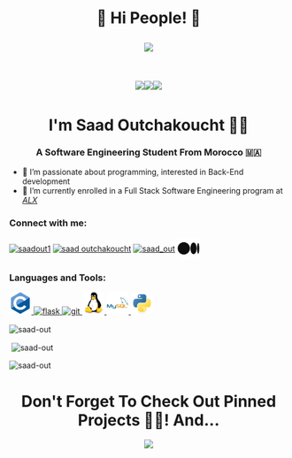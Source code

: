 # <p align="center">👋 Hi People! 👋</p>

<div id="header" align="center">
  <img src="https://i.pinimg.com/originals/9f/75/a7/9f75a735e474d9b8c127fd5383717f44.gif" width="600"/>
</div>

# <p align="center"><img src="https://camo.githubusercontent.com/9ed64b042a76b8a97016e877cbaee0d6df224a148034afef658d841cf0cd1791/68747470733a2f2f63756c746f667468657061727479706172726f742e636f6d2f706172726f74732f68642f6c6170746f705f706172726f742e676966"/><img src="https://camo.githubusercontent.com/a6af43479d42a1a2fb5c9b40ee7c8cb4166fe525162357d400ee99afe3eac2fa/68747470733a2f2f63756c746f667468657061727479706172726f742e636f6d2f706172726f74732f68642f676974687562706172726f742e676966"/><img src="https://camo.githubusercontent.com/8d2e5ade67746708622cf493822701cc52ab670012770657881559c5b573541c/68747470733a2f2f63756c746f667468657061727479706172726f742e636f6d2f706172726f74732f68642f6d75737461636865706172726f742e676966"/></p>

<h1 align="center">I'm Saad Outchakoucht 🧑‍💻</h1>

<h3 align="center">A Software Engineering Student From Morocco 🇲🇦</h3>

- 🔭 I’m passionate about programming, interested in Back-End development
- 🌱 I’m currently enrolled in a Full Stack Software Engineering program at [*ALX*](https://www.alxafrica.com/)

<h3 align="left">Connect with me:</h3>
<p align="left">
<a href="https://twitter.com/saadout1" target="blank"><img align="center" src="https://raw.githubusercontent.com/rahuldkjain/github-profile-readme-generator/master/src/images/icons/Social/twitter.svg" alt="saadout1" height="30" width="40" /></a>
<a href="https://www.linkedin.com/in/saad-outchakoucht-1193b923b/" target="blank"><img align="center" src="https://raw.githubusercontent.com/rahuldkjain/github-profile-readme-generator/master/src/images/icons/Social/linked-in-alt.svg" alt="saad outchakoucht" height="30" width="40" /></a>
<a href="https://www.leetcode.com/saad_out" target="blank"><img align="center" src="https://raw.githubusercontent.com/rahuldkjain/github-profile-readme-generator/master/src/images/icons/Social/leet-code.svg" alt="saad_out" height="30" width="40" /></a>
<a href="https://medium.com/@outsaad03" target="blank"><img align="center" src="https://raw.githubusercontent.com/aissam-out/aissam-out/main/images/medium.png" alt="@outsaad" height="40" width="40" /></a>
</p>

<h3 align="left">Languages and Tools:</h3>
<p align="left"> <a href="https://www.cprogramming.com/" target="_blank" rel="noreferrer"> <img src="https://raw.githubusercontent.com/devicons/devicon/master/icons/c/c-original.svg" alt="c" width="40" height="40"/> </a> <a href="https://flask.palletsprojects.com/" target="_blank" rel="noreferrer"> <img src="https://www.vectorlogo.zone/logos/pocoo_flask/pocoo_flask-icon.svg" alt="flask" width="40" height="40"/> </a> <a href="https://git-scm.com/" target="_blank" rel="noreferrer"> <img src="https://www.vectorlogo.zone/logos/git-scm/git-scm-icon.svg" alt="git" width="40" height="40"/> </a> <a href="https://www.linux.org/" target="_blank" rel="noreferrer"> <img src="https://raw.githubusercontent.com/devicons/devicon/master/icons/linux/linux-original.svg" alt="linux" width="40" height="40"/> </a> <a href="https://www.mysql.com/" target="_blank" rel="noreferrer"> <img src="https://raw.githubusercontent.com/devicons/devicon/master/icons/mysql/mysql-original-wordmark.svg" alt="mysql" width="40" height="40"/> </a> <a href="https://www.python.org" target="_blank" rel="noreferrer"> <img src="https://raw.githubusercontent.com/devicons/devicon/master/icons/python/python-original.svg" alt="python" width="40" height="40"/> </a> </p>

<p><img align="center" src="https://github-readme-stats.vercel.app/api/top-langs?username=saad-out&show_icons=true&locale=en&layout=compact" alt="saad-out" /></p>

<p>&nbsp;<img align="center" src="https://github-readme-stats.vercel.app/api?username=saad-out&show_icons=true&locale=en" alt="saad-out" /></p>

<p><img align="center" src="https://github-readme-streak-stats.herokuapp.com/?user=saad-out&" alt="saad-out" /></p>

<h1 align="center">Don't Forget To Check Out Pinned Projects 🧑‍💻! And...</h1>


<div id="header" align="center">
  <img src="https://media.giphy.com/media/kaBU6pgv0OsPHz2yxy/giphy.gif"/>
</div>
